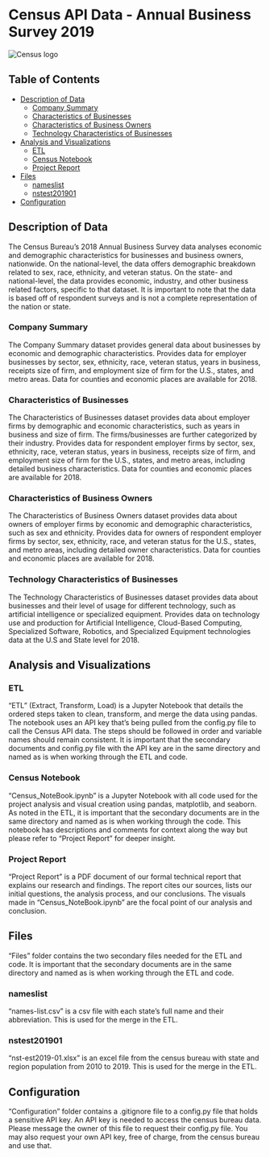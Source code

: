 # Census API Data - Annual Business Survey 2019

![Census logo](https://user-images.githubusercontent.com/104226913/188526553-3b9d88f4-2783-4f65-ac42-921340af1ef7.png)

## Table of Contents
- [Description of Data](#Description-of-Data)
    - [Company Summary](#Company-Summary)
    - [Characteristics of Businesses](#Characteristics-of-Businesses)
    - [Characteristics of Business Owners](#Characteristics-of-Business-Owners)
    - [Technology Characteristics of Businesses](#Technology-Characteristics-of-Businesses)
- [Analysis and Visualizations](#Analysis-and-Visualizations)
    - [ETL](#ETL)
    - [Census Notebook](Census-Notebook)
    - [Project Report](#Project-Report)
- [Files](#Files)
    - [nameslist](#nameslist)
    - [nstest201901](#nstest201901)
- [Configuration](#Configuration)

## Description of Data
The Census Bureau’s 2018 Annual Business Survey data analyses economic and demographic characteristics for businesses and business owners, nationwide. On the national-level, the data offers demographic breakdown related to sex, race, ethnicity, and veteran status. On the state- and national-level, the data provides economic, industry, and other business related factors, specific to that dataset. It is important to note that the data is based off of respondent surveys and is not a complete representation of the nation or state.  

### Company Summary
The Company Summary dataset provides general data about businesses by economic and demographic characteristics. Provides data for employer businesses by sector, sex, ethnicity, race, veteran status, years in business, receipts size of firm, and employment size of firm for the U.S., states, and metro areas. Data for counties and economic places are available for 2018.

### Characteristics of Businesses
The Characteristics of Businesses dataset provides data about employer firms by demographic and economic characteristics, such as years in business and size of firm. The firms/businesses are further categorized by their industry. Provides data for respondent employer firms by sector, sex, ethnicity, race, veteran status, years in business, receipts size of firm, and employment size of firm for the U.S., states, and metro areas, including detailed business characteristics. Data for counties and economic places are available for 2018.

### Characteristics of Business Owners
The Characteristics of Business Owners dataset provides data about owners of employer firms by economic and demographic characteristics, such as sex and ethnicity. Provides data for owners of respondent employer firms by sector, sex, ethnicity, race, and veteran status for the U.S., states, and metro areas, including detailed owner characteristics. Data for counties and economic places are available for 2018.

### Technology Characteristics of Businesses
The Technology Characteristics of Businesses dataset provides data about businesses and their level of usage for different technology, such as artificial intelligence or specialized equipment. Provides data on technology use and production for Artificial Intelligence, Cloud-Based Computing, Specialized Software, Robotics, and Specialized Equipment technologies data at the U.S and State level for 2018.


## Analysis and Visualizations
### ETL
“ETL” (Extract, Transform, Load) is a Jupyter Notebook that details the ordered steps taken to clean, transform, and merge the data using pandas. The notebook uses an API key that’s being pulled from the config.py file to call the Census API data. The steps should be followed in order and variable names should remain consistent. It is important that the secondary documents and config.py file with the API key are in the same directory and named as is when working through the ETL and code.

### Census Notebook
“Census_NoteBook.ipynb” is a Jupyter Notebook with all code used for the project analysis and visual creation using pandas, matplotlib, and seaborn. As noted in the ETL, it is important that the secondary documents are in the same directory and named as is when working through the code. This notebook has descriptions and comments for context along the way but please refer to “Project Report” for deeper insight.

### Project Report
“Project Report” is a PDF document of our formal technical report that explains our research and findings. The report cites our sources, lists our initial questions, the analysis process, and our conclusions. The visuals made in “Census_NoteBook.ipynb” are the focal point of our analysis and conclusion. 


## Files
“Files” folder contains the two secondary files needed for the ETL and code. It is important that the secondary documents are in the same directory and named as is when working through the ETL and code.

### nameslist
“names-list.csv” is a csv file with each state’s full name and their abbreviation. This is used for the merge in the ETL.

### nstest201901
“nst-est2019-01.xlsx” is an excel file from the census bureau with state and region population from 2010 to 2019. This is used for the merge in the ETL.

## Configuration
“Configuration” folder contains a .gitignore file to a config.py file that holds a sensitive API key. An API key is needed to access the census bureau data. Please message the owner of this file to request their config.py file. You may also request your own API key, free of charge, from the census bureau and use that.
